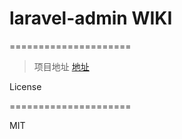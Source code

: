 
# laravel-admin WIKI

=====================

> 项目地址   [地址](https://github.com/tyua07/laravel-admin)

License 

=====================

MIT